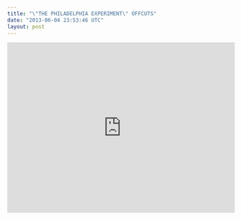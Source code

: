 ```yaml
---
title: "\"THE PHILADELPHIA EXPERIMENT\" OFFCUTS"
date: "2013-06-04 23:53:46 UTC"
layout: post
---
```


<p><iframe frameborder="0" height="393" src="https://player.vimeo.com/video/66040274?title=0&amp;byline=0&amp;portrait=0" width="524"></iframe></p>
